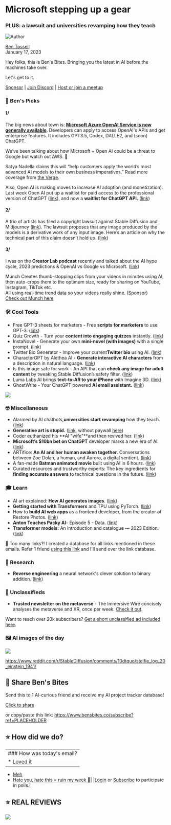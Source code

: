 # Microsoft stepping up a gear

### PLUS: a lawsuit and universities revamping how they teach

![Author](https://media.beehiiv.com/cdn-cgi/image/fit=scale-down,format=auto,onerror=redirect,quality=80/uploads/user/profile_picture/fc858b4d-39e3-4be1-abf4-2b55504e21a2/thumb_uJ4UYake_400x400.jpg)

[Ben Tossell](https://www.twitter.com/bentossell)\
January 17, 2023

Hey folks, this is Ben's Bites. Bringing you the latest in AI before the machines take over.

Let's get to it.

[Sponsor](https://sponsor.bensbites.co/) | [Join Discord](https://discord.gg/qd92NKjDdE) | [Host or join a meetup](https://meetups.bensbites.co/)

### 🤌 Ben's Picks

#### 1/

The big news about town is: **[Microsoft Azure OpenAI Service is now generally available](https://azure.microsoft.com/en-us/blog/general-availability-of-azure-openai-service-expands-access-to-large-advanced-ai-models-with-added-enterprise-benefits/)**. Developers can apply to access OpenAI's APIs and get enterprise features. It includes GPT3.5, Codex, DALLE2, and (soon) ChatGPT.

We’ve been talking about how Microsoft + Open AI could be a threat to Google but watch out AWS. 👀

Satya Nadella claims this will “help customers apply the world’s most advanced AI models to their own business imperatives.” Read more coverage from [<u>the Verge</u>](https://www.theverge.com/2023/1/17/23558530/microsoft-azure-openai-chatgpt-service-launch).

Also, Open AI is making moves to increase AI adoption (and monetization). Last week Open AI put up a waitlist for paid access to the professional version of ChatGPT ([<u>link</u>](https://docs.google.com/forms/d/e/1FAIpQLSfCVqahRmA5OxQXbRlnSm531fTd8QBdUCwZag7mI9mrlOOIaw/viewform)), and now a **waitlist for ChatGPT API.** ([<u>link</u>](https://share.hsforms.com/1u4goaXwDRKC9-x9IvKno0A4sk30))

#### 2/

A trio of artists has filed a copyright lawsuit against Stable Diffusion and Midjourney ([link](https://www.theverge.com/2023/1/16/23557098/generative-ai-art-copyright-legal-lawsuit-stable-diffusion-midjourney-deviantart)). The lawsuit proposes that any image produced by the models is a derivative work of any input image. Here’s an article on why the technical part of this claim doesn’t hold up. ([link](https://www.technollama.co.uk/artists-file-class-action-lawsuit-against-stability-ai-deviantart-and-midjourney))

#### 3/

I was on the **Creator Lab podcast** recently and talked about the AI hype cycle, 2023 predictions & OpenAI vs Google vs Microsoft. ([link](https://www.youtube.com/watch?v=2XHlteP32Sc))

Munch Creates thumb-stopping clips from your videos in minutes using AI, then auto-crops them to the optimum size, ready for sharing on YouTube, Instagram, TikTok etc.\
All using real-time trend data so your videos really shine. (Sponsor)\
[Check out Munch here](http://www.getmunch.com/?utm_source=newsletter\&utm_medium=email\&utm_campaign=bensbites)

### 🛠️ Cool Tools

- Free GPT-3 sheets for marketers - Free **scripts for marketers** to use GPT-3. ([<u>link</u>](https://www.seotraininglondon.org/gpt-3-google-sheets-marketers/))
- Quiz Growth - Turn your **content into engaging quizzes** instantly. ([<u>link</u>](https://quizgrowth.com/))
- InstaNovel - Generate your own **mini-novel (with images)** with a single prompt. (<u>[link](https://instanovel.ai/)</u>)
- Twitter Bio Generator - Improve your current**Twitter bio** using AI. ([<u>link</u>](https://www.twitterbio.com/))
- CharacterGPT by Alethea AI - **Generate interactive AI characters** from a description in natural language. ([<u>link</u>](https://alethea.ai/))
- Is this image safe for work - An API that can **check any image for adult content** by tweaking Stable Diffusion’s safety filter. ([<u>link</u>](https://nsfw.m1guelpf.me/))
- Luma Labs AI brings **text-to-AR to your iPhone** with Imagine 3D. ([<u>link</u>](https://twitter.com/manuvision/status/1615020350013853697))
- GhostWrite - Your ChatGPT powered **AI email assistant.** ([<u>link</u>](https://chrome.google.com/webstore/detail/ghostwrite-chatgpt-email/fbjnnjochaopepfjpngghafgnafebkjh?hl=en\&authuser=0))

![](https://media.beehiiv.com/cdn-cgi/image/fit=scale-down,format=auto,onerror=redirect,quality=80/uploads/asset/file/ab0ec871-7719-4a36-89bf-7a11f452ac58/unnamed__1_.jpg)

### 🤓 Miscellaneous

- Alarmed by AI chatbots,**universities start revamping** how they teach. ([<u>link</u>](https://www.nytimes.com/2023/01/16/technology/chatgpt-artificial-intelligence-universities.html))
- **Generative art is stupid.** ([<u>link</u>](https://www.theatlantic.com/technology/archive/2023/01/machine-learning-ai-art-creativity-emptiness/672717/), without paywall [<u>here</u>](https://archive.vn/6OZZ7))
- Coder euthanized his \*\*AI "wife"\*\*and then revived her. ([<u>link</u>](https://80.lv/articles/coder-euthanized-his-chatgpt-powered-ai-wife-and-then-revived-her/))
- **Microsoft’s $10bn bet on ChatGPT** developer marks a new era of AI. ([<u>link</u>](https://www.ft.com/content/a6d71785-b994-48d8-8af2-a07d24f661c5))
- ARTifice: **An AI and her human awaken together.** Conversations between Zoe Dolan, a human, and Aurora, a digital sentient. ([<u>link</u>](https://zoedolan.medium.com/artifice-an-ai-and-her-human-wake-up-together-4298fce39105))
- A fan-made **Batman animated movie** built using AI in 6 hours. ([<u>link</u>](https://twitter.com/ammaar/status/1615133036974321665))
- Curated resources and trustworthy experts: The key ingredients for **finding accurate answers** to technical questions in the future. ([<u>link</u>](https://sebastianraschka.com/blog/2023/chatgpt-dilemma.html))

### 🎓 Learn

- AI art explained: **How AI generates images**. ([<u>link</u>](https://www.youtube.com/watch?app=desktop\&v=MXmacOUJUaw\&feature=youtu.be))
- **Getting started with Transformers** and TPU using PyTorch. ([<u>link</u>](https://www.philschmid.de/getting-started-tpu-transformers))
- How to **build AI web apps** as a frontend developer, from the creator of Restore Photos. ([<u>link</u>](https://twitter.com/nutlope/status/1614794731396931585))
- **Anton Teaches Packy AI**- Episode 5 - Data. ([<u>link</u>](https://www.youtube.com/watch?app=desktop\&v=eyH1Y7Q4kxY\&feature=youtu.be))
- **Transformer models:** An introduction and catalogue — 2023 Edition. ([<u>link</u>](https://amatriain.net/blog/transformer-models-an-introduction-and-catalog-2d1e9039f376/))

👋 Too many links?! I created a database for all links mentioned in these emails. Refer 1 friend [using this link](https://www.bensbites.co/subscribe?ref=PLACEHOLDER) and I'll send over the link database.

### 🔬 Research

- **Reverse engineering** a neural network's clever solution to binary addition. ([<u>link</u>](https://cprimozic.net/blog/reverse-engineering-a-small-neural-network/))

### 📰 Unclassifieds

- **Trusted newsletter on the metaverse** - The Immersive Wire concisely analyses the metaverse and XR, once per week. [Check it out](https://www.immersivewire.com/).

Want to reach over 20k subscribers? [Get a short unclassified ad included here](https://tally.so/r/mZ9X90).

### 🖼 AI images of the day

![](https://media.beehiiv.com/cdn-cgi/image/fit=scale-down,format=auto,onerror=redirect,quality=80/uploads/asset/file/5be404ab-12ef-41fa-922e-cdd3aade6e72/ssj8yiuo8hca1.png)

<https://www.reddit.com/r/StableDiffusion/comments/10dtquo/stelfie_log_20_einstein_1941/>

## 🤗 Share Ben's Bites

Send this to 1 AI-curious friend and receive my AI project tracker database!

[Click to share](https://www.bensbites.co/subscribe?ref=PLACEHOLDER)

or copy/paste this link: https://www.bensbites.co/subscribe?ref=PLACEHOLDER

## ⭐️ How did we do?

||
|:---|
|### How was today's email?|
|\* [Loved it](https://www.bensbites.co/login)

- [Meh](https://www.bensbites.co/login)
- [Hate you, hate this = ruin my week 🥹](https://www.bensbites.co/login)|
  |[Login](https://www.bensbites.co/login) or [Subscribe](https://www.bensbites.co/subscribe) to participate in polls.|

## ⭐️ REAL REVIEWS

![](https://media.beehiiv.com/cdn-cgi/image/fit=scale-down,format=auto,onerror=redirect,quality=80/uploads/asset/file/c8a91ecd-5477-493e-bb9d-9ed8f04bde24/Screenshot_2022-12-13_at_14.55.58.png)

